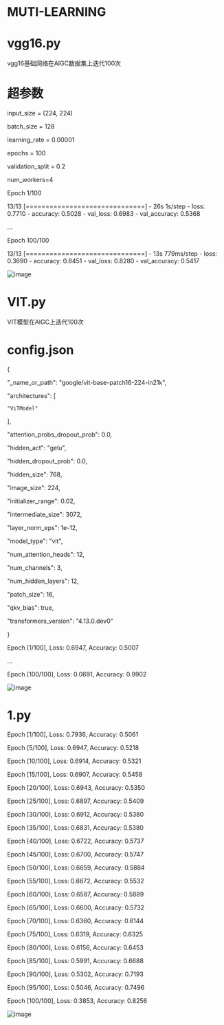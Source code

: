 # MUTI-LEARNING

# vgg16.py

vgg16基础网络在AIGC数据集上迭代100次

# 超参数

input_size = (224, 224)

batch_size = 128

learning_rate = 0.00001

epochs = 100

validation_split = 0.2

num_workers=4

Epoch 1/100

13/13 [==============================] - 26s 1s/step - loss: 0.7710 - accuracy: 0.5028 - val_loss: 0.6983 - val_accuracy: 0.5368

...

Epoch 100/100

13/13 [==============================] - 13s 779ms/step - loss: 0.3690 - accuracy: 0.8451 - val_loss: 0.8280 - val_accuracy: 0.5417

![image](https://github.com/user-attachments/assets/dc08d720-518f-414c-8812-319e923bc283)

# VIT.py

VIT模型在AIGC上迭代100次

# config.json

{

  "_name_or_path": "google/vit-base-patch16-224-in21k",
  
  "architectures": [
  
    "ViTModel"
    
  ],
  
  "attention_probs_dropout_prob": 0.0,
  
  "hidden_act": "gelu",
  
  "hidden_dropout_prob": 0.0,
  
  "hidden_size": 768,
  
  "image_size": 224,
  
  "initializer_range": 0.02,
  
  "intermediate_size": 3072,
  
  "layer_norm_eps": 1e-12,
  
  "model_type": "vit",
  
  "num_attention_heads": 12,
  
  "num_channels": 3,
  
  "num_hidden_layers": 12,
  
  "patch_size": 16,
  
  "qkv_bias": true,
  
  "transformers_version": "4.13.0.dev0"
  
}

Epoch [1/100], Loss: 0.6947, Accuracy: 0.5007

...

Epoch [100/100], Loss: 0.0691, Accuracy: 0.9902

![image](https://github.com/user-attachments/assets/3fb3c525-e6fc-4080-a1c0-c6b0f719be19)

# 1.py

Epoch [1/100], Loss: 0.7936, Accuracy: 0.5061

Epoch [5/100], Loss: 0.6947, Accuracy: 0.5218

Epoch [10/100], Loss: 0.6914, Accuracy: 0.5321

Epoch [15/100], Loss: 0.6907, Accuracy: 0.5458

Epoch [20/100], Loss: 0.6943, Accuracy: 0.5350

Epoch [25/100], Loss: 0.6897, Accuracy: 0.5409

Epoch [30/100], Loss: 0.6912, Accuracy: 0.5380

Epoch [35/100], Loss: 0.6831, Accuracy: 0.5380

Epoch [40/100], Loss: 0.6722, Accuracy: 0.5737

Epoch [45/100], Loss: 0.6700, Accuracy: 0.5747

Epoch [50/100], Loss: 0.6659, Accuracy: 0.5884

Epoch [55/100], Loss: 0.6672, Accuracy: 0.5532

Epoch [60/100], Loss: 0.6587, Accuracy: 0.5889

Epoch [65/100], Loss: 0.6600, Accuracy: 0.5732

Epoch [70/100], Loss: 0.6360, Accuracy: 0.6144

Epoch [75/100], Loss: 0.6319, Accuracy: 0.6325

Epoch [80/100], Loss: 0.6156, Accuracy: 0.6453

Epoch [85/100], Loss: 0.5991, Accuracy: 0.6688

Epoch [90/100], Loss: 0.5302, Accuracy: 0.7193

Epoch [95/100], Loss: 0.5046, Accuracy: 0.7496

Epoch [100/100], Loss: 0.3853, Accuracy: 0.8256

![image](https://github.com/user-attachments/assets/236c6922-ae70-428e-b3e4-26d11c83113d)
